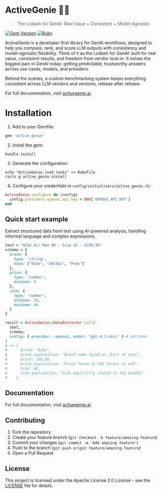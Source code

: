 # ActiveGenie 🧞‍♂️
> The Lodash for GenAI: Real Value + Consistent + Model-Agnostic

[![Gem Version](https://badge.fury.io/rb/active_genie.svg?icon=si%3Arubygems)](https://badge.fury.io/rb/active_genie)
[![Ruby](https://github.com/roriz/active_genie/actions/workflows/benchmark.yml/badge.svg)](https://github.com/roriz/active_genie/actions/workflows/benchmark.yml)

ActiveGenie is a developer-first library for GenAI workflows, designed to help you compare, rank, and score LLM outputs with consistency and model-agnostic flexibility. Think of it as the Lodash for GenAI: built for real value, consistent results, and freedom from vendor lock-in. It solves the biggest pain in GenAI today: getting predictable, trustworthy answers across use cases, models, and providers.

Behind the scenes, a custom benchmarking system keeps everything consistent across LLM vendors and versions, release after release.

For full documentation, visit [activegenie.ai](https://activegenie.ai).

# Installation

1. Add to your Gemfile:
```ruby
gem 'active_genie'
```

2. Install the gem:
```shell
bundle install
```

3. Generate the configuration:
```shell
echo "ActiveGenie.load_tasks" >> Rakefile
rails g active_genie:install
```

4. Configure your credentials in `config/initializers/active_genie.rb`:
```ruby
ActiveGenie.configure do |config|
  config.providers.openai.api_key = ENV['OPENAI_API_KEY']
end
```

## Quick start example

Extract structured data from text using AI-powered analysis, handling informal language and complex expressions.

```ruby
text = "Nike Air Max 90 - Size 42 - $199.99"
schema = {
  brand: {
    type: 'string',
    enum: ["Nike", "Adidas", "Puma"]
  },
  price: {
    type: 'number',
    minimum: 0
  },
  size: {
    type: 'number',
    minimum: 35,
    maximum: 46
  }
}

result = ActiveGenie::DataExtractor.call(
  text,
  schema,
  config: { provider: :openai, model: 'gpt-4.1-mini' } # optional
)
# => {
#      brand: "Nike",
#      brand_explanation: "Brand name found at start of text",
#      price: 199.99,
#      price_explanation: "Price found in USD format at end",
#      size: 42,
#      size_explanation: "Size explicitly stated in the middle"
#    }
```

## Documentation

For full documentation, visit [activegenie.ai](https://activegenie.ai).

## Contributing

1. Fork the repository
2. Create your feature branch (`git checkout -b feature/amazing-feature`)
3. Commit your changes (`git commit -m 'Add amazing feature'`)
4. Push to the branch (`git push origin feature/amazing-feature`)
5. Open a Pull Request

## License

This project is licensed under the Apache License 2.0 License - see the [LICENSE](LICENSE) file for details.
